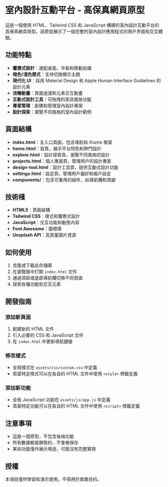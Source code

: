 # 室內設計互動平台 - 高保真網頁原型

這是一個使用 HTML、Tailwind CSS 和 JavaScript 構建的室內設計互動平台的高保真網頁原型。該原型展示了一個完整的室內設計應用程式的用戶界面和交互體驗。

## 功能特點

- **響應式設計**：適配桌面、平板和移動設備
- **暗色/淺色模式**：支持切換顯示主題
- **現代化 UI**：採用 Material Design 和 Apple Human Interface Guidelines 的設計元素
- **流暢動畫**：頁面過渡和元素交互動畫
- **互動式設計工具**：可拖拽的家具擺放功能
- **專案管理**：創建和管理室內設計專案
- **設計探索**：瀏覽不同風格的室內設計範例

## 頁面結構

- **index.html**：主入口頁面，包含導航和 iframe 框架
- **home.html**：首頁，展示平台特色和熱門設計
- **explore.html**：設計探索頁，瀏覽不同風格的設計
- **projects.html**：個人專案頁，管理用戶的設計專案
- **design-tool.html**：設計工具頁，提供互動式設計功能
- **settings.html**：設定頁，管理用戶偏好和帳戶設定
- **components/**：包含可重用的組件，如導航欄和頁腳

## 技術棧

- **HTML5**：頁面結構
- **Tailwind CSS**：樣式和響應式設計
- **JavaScript**：交互功能和動態內容
- **Font Awesome**：圖標庫
- **Unsplash API**：高質量圖片資源

## 如何使用

1. 克隆或下載此存儲庫
2. 在瀏覽器中打開 `index.html` 文件
3. 通過頂部或底部導航欄切換不同頁面
4. 探索各種功能和交互元素

## 開發指南

### 添加新頁面

1. 創建新的 HTML 文件
2. 引入必要的 CSS 和 JavaScript 文件
3. 在 `index.html` 中更新導航鏈接

### 修改樣式

- 全局樣式在 `assets/css/custom.css` 中定義
- 頁面特定樣式可以在各自的 HTML 文件中使用 `<style>` 標籤定義

### 添加新功能

- 全局 JavaScript 功能在 `assets/js/app.js` 中定義
- 頁面特定功能可以在各自的 HTML 文件中使用 `<script>` 標籤定義

## 注意事項

- 這是一個原型，不包含後端功能
- 所有數據都是靜態的，不會被保存
- 某些功能僅作展示用途，可能沒有完整實現

## 授權

本項目僅供學習和演示使用，不得用於商業目的。 